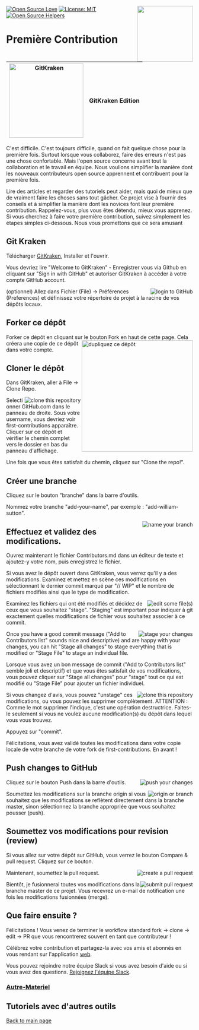 [![Open Source Love](https://badges.frapsoft.com/os/v1/open-source.svg?v=103)](https://github.com/ellerbrock/open-source-badges/)
[<img align="right" width="150" src="https://firstcontributions.github.io/assets/gui-tool-tutorials/gitkraken-tutorial/join-slack-team.png">](https://join.slack.com/t/firstcontributors/shared_invite/zt-1hg51qkgm-Xc7HxhsiPYNN3ofX2_I8FA)
[![License: MIT](https://img.shields.io/badge/License-MIT-green.svg)](https://opensource.org/licenses/MIT)
[![Open Source Helpers](https://www.codetriage.com/roshanjossey/first-contributions/badges/users.svg)](https://www.codetriage.com/roshanjossey/first-contributions)


# Première Contribution

|<img alt="GitKraken" src="https://firstcontributions.github.io/assets/gui-tool-tutorials/gitkraken-tutorial/gk-icon.png" width="200">|GitKraken Edition|
|---|---|

C'est difficile. C'est toujours difficile, quand on fait quelque chose pour la première fois. Surtout lorsque vous collaborez, faire des erreurs n'est pas une chose confortable. Mais l'open source concerne avant tout la collaboration et le travail en équipe. 
Nous voulions simplifier la manière dont les nouveaux contributeurs open source apprennent et contribuent pour la première fois.

Lire des articles et regarder des tutoriels peut aider, mais quoi de mieux que de vraiment faire les choses sans tout gâcher. Ce projet vise à fournir des conseils et à simplifier la manière dont les novices font leur première contribution. 
Rappelez-vous, plus vous êtes détendu, mieux vous apprenez. Si vous cherchez à faire votre première contribution, suivez simplement les étapes simples ci-dessous. Nous vous promettons que ce sera amusant

## Git Kraken

Télécharger [GitKraken](https://www.gitkraken.com), Installer et l'ouvrir.


Vous devriez lire "Welcome to GitKraken" - Enregistrer vous via Github en cliquant sur "Sign in with GitHub" et autoriser GitKraken à accéder à votre compte GitHub account.


<img style="float: right;" src="https://firstcontributions.github.io/assets/gui-tool-tutorials/gitkraken-tutorial/gk-login.png" alt="login to GitHub" />

(optionnel) Allez dans Fichier (File) -> Préférences (Preferences) et définissez votre répertoire de projet à la racine de vos dépôts locaux.


## Forker ce dépôt

Forker ce dépôt en cliquant sur le bouton Fork en haut de cette page.
<img align="right" width="300" src="https://firstcontributions.github.io/assets/gui-tool-tutorials/gitkraken-tutorial/fork.png" alt="dupliquez ce dépôt" />
Cela créera une copie de ce dépôt dans votre compte.

## Cloner le dépôt

Dans GitKraken, aller à File -> Clone Repo.

<img style="float: right;" src="https://firstcontributions.github.io/assets/gui-tool-tutorials/gitkraken-tutorial/gk-clone.png" alt="clone this repository" />

Selectionner GitHub.com dans le panneau de droite. Sous votre username, vous devriez voir first-contributions apparaître. Cliquer sur ce dépôt et vérifier le chemin complet vers le dossier en bas du panneau d'affichage.

Une fois que vous êtes satisfait du chemin, cliquez sur "Clone the repo!".


## Créer une branche

Cliquez sur le bouton "branche" dans la barre d'outils.

Nommez votre branche "add-your-name", par exemple : "add-william-sutton".

<img style="float: right;" src="https://firstcontributions.github.io/assets/gui-tool-tutorials/gitkraken-tutorial/gk-branch.png" alt="name your branch" />


## Effectuez et validez des modifications.

Ouvrez maintenant le fichier Contributors.md dans un éditeur de texte et ajoutez-y votre nom, puis enregistrez le fichier.

Si vous avez le dépôt ouvert dans GitKraken, vous verrez qu'il y a des modifications. Examinez et mettez en scène ces modifications en sélectionnant le dernier commit marqué par "// WIP" et le nombre de fichiers modifiés ainsi que le type de modification.

<img style="float: right;" src="https://firstcontributions.github.io/assets/gui-tool-tutorials/gitkraken-tutorial/gk-edit.png" alt="edit some file(s)" />

Examinez les fichiers qui ont été modifiés et décidez de ceux que vous souhaitez "stage". "Staging" est important pour indiquer à git exactement quelles modifications de fichier vous souhaitez associer à ce commit.

<img style="float: right;" src="https://firstcontributions.github.io/assets/gui-tool-tutorials/gitkraken-tutorial/gk-stage.png" alt="stage your changes" />

Once you have a good commit message ("Add <your-name> to Contributors list" sounds nice and descriptive) and are happy with your changes, you can hit "Stage all changes" to stage everything that is modified or "Stage File" to stage an individual file.

Lorsque vous avez un bon message de commit ("Add <your-name> to Contributors list" semble joli et descriptif) et que vous êtes satisfait de vos modifications, 
vous pouvez cliquer sur "Stage all changes" pour "stage" tout ce qui est modifié ou "Stage File" pour ajouter un fichier individuel.

<img style="float: right;" src="https://firstcontributions.github.io/assets/gui-tool-tutorials/gitkraken-tutorial/gk-commit.png" alt="clone this repository" />

Si vous changez d'avis, vous pouvez "unstage" ces modifications, ou vous pouvez les supprimer complètement.
ATTENTION : Comme le mot supprimer l'indique, c'est une opération destructrice. Faites-le seulement si vous ne voulez aucune modification(s) du dépôt dans lequel vous vous trouvez.

Appuyez sur "commit".

Félicitations, vous avez validé toutes les modifications dans votre copie locale de votre branche de votre fork de first-contributions. En avant !


## Push changes to GitHub

<img style="float: right;" src="https://firstcontributions.github.io/assets/gui-tool-tutorials/gitkraken-tutorial/gk-push.png" alt="push your changes" />

Cliquez sur le bouton Push dans la barre d'outils.

<img style="float: right;" src="https://firstcontributions.github.io/assets/gui-tool-tutorials/gitkraken-tutorial/gk-origin.png" alt="origin or branch" />

Soumettez les modifications sur la branche origin si vous souhaitez que les modifications se reflètent directement dans la branche master, sinon sélectionnez la branche appropriée que vous souhaitez pousser (push).


## Soumettez vos modifications pour revision (review)

Si vous allez sur votre dépôt sur GitHub, vous verrez le bouton Compare & pull request. Cliquez sur ce bouton.

<img style="float: right;" src="https://firstcontributions.github.io/assets/gui-tool-tutorials/gitkraken-tutorial/compare-and-pull.png" alt="create a pull request" />

Maintenant, soumettez la pull request.

<img style="float: right;" src="https://firstcontributions.github.io/assets/gui-tool-tutorials/gitkraken-tutorial/submit-pull-request.png" alt="submit pull request" />

Bientôt, je fusionnerai toutes vos modifications dans la branche master de ce projet. Vous recevrez un e-mail de notification une fois les modifications fusionnées (merge).

## Que faire ensuite ?

Félicitations ! Vous venez de terminer le workflow standard fork -> clone -> edit -> PR que vous rencontrerez souvent en tant que contributeur !

Célébrez votre contribution et partagez-la avec vos amis et abonnés en vous rendant sur l'application [web](https://firstcontributions.github.io/#social-share).

Vous pouvez rejoindre notre équipe Slack si vous avez besoin d'aide ou si vous avez des questions. [Rejoignez l'équipe Slack](https://join.slack.com/t/firstcontributors/shared_invite/zt-1hg51qkgm-Xc7HxhsiPYNN3ofX2_I8FA).


### [Autre-Materiel](../additional-material/git_workflow_scenarios/additional-material.md)


## Tutoriels avec d'autres outils
[Back to main page](https://github.com/firstcontributions/first-contributions#tutorials-using-other-tools)
